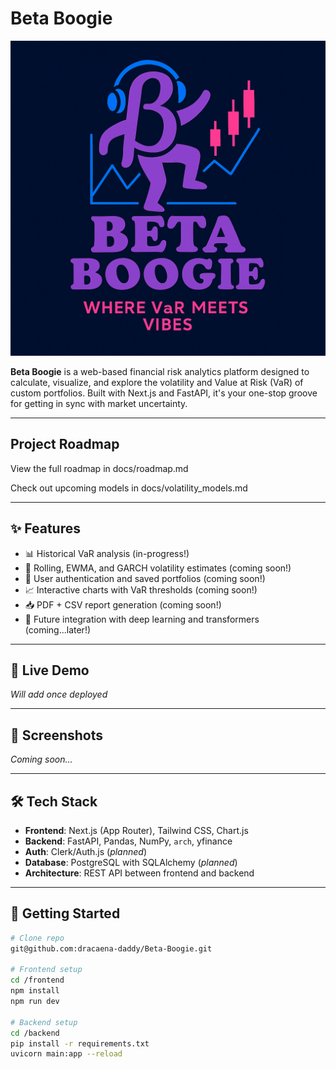 # Beta Boogie

![Beta Boogie Log](./frontend/public/beta-new-tagline.png)

**Beta Boogie** is a web-based financial risk analytics platform designed to calculate, visualize, and explore the volatility and Value at Risk (VaR) of custom portfolios. Built with Next.js and FastAPI, it's your one-stop groove for getting in sync with market uncertainty.

---

## Project Roadmap

View the full roadmap in docs/roadmap.md

Check out upcoming models in docs/volatility_models.md

---

## ✨ Features

- 📊 Historical VaR analysis (in-progress!)
- 🧮 Rolling, EWMA, and GARCH volatility estimates (coming soon!)
- 🔐 User authentication and saved portfolios (coming soon!)
- 📈 Interactive charts with VaR thresholds (coming soon!)
- 📥 PDF + CSV report generation (coming soon!)
- 🤖 Future integration with deep learning and transformers (coming...later!)

---

## 🚀 Live Demo

*Will add once deployed*

---

## 📸 Screenshots

*Coming soon...*

---

## 🛠️ Tech Stack

- **Frontend**: Next.js (App Router), Tailwind CSS, Chart.js
- **Backend**: FastAPI, Pandas, NumPy, `arch`, yfinance
- **Auth**: Clerk/Auth.js (*planned*)
- **Database**: PostgreSQL with SQLAlchemy (*planned*)
- **Architecture**: REST API between frontend and backend

---

## 🧪 Getting Started

```bash
# Clone repo
git@github.com:dracaena-daddy/Beta-Boogie.git

# Frontend setup
cd /frontend
npm install
npm run dev

# Backend setup
cd /backend
pip install -r requirements.txt
uvicorn main:app --reload
